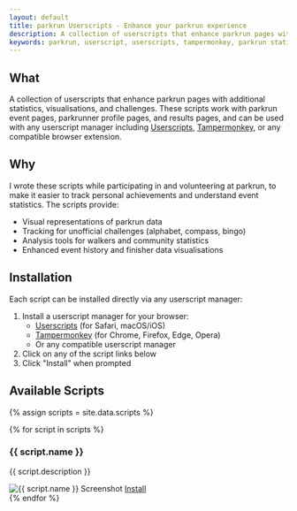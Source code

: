 ```yaml
---
layout: default
title: parkrun Userscripts - Enhance your parkrun experience
description: A collection of userscripts that enhance parkrun pages with additional statistics, visualisations, and challenges for parkrun participants.
keywords: parkrun, userscript, userscripts, tampermonkey, parkrun statistics, parkrun analysis, parkrun challenges, parkrun visualisations, parkrun charts, parkrun bingo, parkrun alphabet challenge, parkrun compass, parkrun data analysis
---
```


## What

A collection of userscripts that enhance parkrun pages with additional statistics, visualisations, and challenges. These scripts work with parkrun event pages, parkrunner profile pages, and results pages, and can be used with any userscript manager including [Userscripts](https://github.com/quoid/userscripts), [Tampermonkey](https://www.tampermonkey.net/), or any compatible browser extension.

## Why

I wrote these scripts while participating in and volunteering at parkrun, to make it easier to track personal achievements and understand event statistics. The scripts provide:

- Visual representations of parkrun data
- Tracking for unofficial challenges (alphabet, compass, bingo)
- Analysis tools for walkers and community statistics
- Enhanced event history and finisher data visualisations

## Installation

Each script can be installed directly via any userscript manager:

1. Install a userscript manager for your browser:
   - [Userscripts](https://github.com/quoid/userscripts) (for Safari, macOS/iOS)
   - [Tampermonkey](https://www.tampermonkey.net/) (for Chrome, Firefox, Edge, Opera)
   - Or any compatible userscript manager
2. Click on any of the script links below
3. Click "Install" when prompted

## Available Scripts

{% assign scripts = site.data.scripts %}
<div class="scripts-grid">
{% for script in scripts %}
<div class="script-item">
<h3>{{ script.name }}</h3>
<p>{{ script.description }}</p>
<img src="{{ script.screenshot }}" alt="{{ script.name }} Screenshot">
<a href="{{ script.install_url }}">Install</a>
</div>
{% endfor %}
</div>

